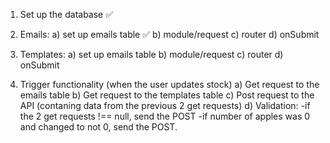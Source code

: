 1. Set up the database ✅
2. Emails:
   a) set up emails table ✅
   b) module/request
   c) router
   d) onSubmit
3. Templates:
   a) set up emails table
   b) module/request
   c) router
   d) onSubmit

4. Trigger functionality (when the user updates stock)
   a) Get request to the emails table
   b) Get request to the templates table
   c) Post request to the API (contaning data from the previous 2 get requests)
   d) Validation:
   -if the 2 get requests !== null, send the POST
   -if number of apples was 0 and changed to not 0, send the POST.
